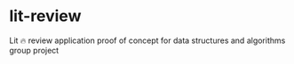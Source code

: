 # lit-review
Lit 🔥 review application proof of concept for data structures and algorithms group project
